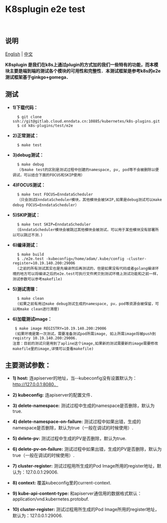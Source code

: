# K8splugin e2e test
　
## 说明

[English](README.md) | [中文](README-zh.md)

**K8splugin 是我们在k8s上通过plugin的方式加的我们一些特有的功能，而本模块主要是端到端的测试各个模块的可用性和完整性．本测试框架是参考k8s的e2e测试框架基于ginkgo+gomega．**

## 测试
+ **1)下载代码：**

        $ git clone ssh://git@gitlab.cloud.enndata.cn:10885/kubernetes/k8s-plugins.git
        $ cd k8s-plugins/test/e2e
	  
+ **2)正常测试：**

        $ make test

+ **3)debug测试：**

	    $ make debug
        （与make test的区别是测试过程中创建的namespace, pv, pod等不会被删除以便调试，可以结合下面的FOCUS和SKIP使用）

+ **4)FOCUS测试：**

	    $ make test FOCUS=EnndataScheduler
	    （只会测试EnndataScheduler模块，其他模块会被SKIP,如果是debug测试可以make debug FOCUS=EnndataScheduler）

+ **5)SKIP测试：**

	    $ make test SKIP=EnndataScheduler
        (EnndataScheduler模块会被跳过其他模块会被测试，可以用于某些模块没有部署所以可以跳过不测．)

+ **6)编译测试：**

	    $ make build
	    $ ./e2e.test -kubeconfig=/home/adam/.kube/config -cluster-register=10.19.140.200:29006
	    (之前的所有测试其实也是先编译然后再测试的，但是如果没有代码或者golang编译环境的地方可以将编译之后的e2e.test可执行文件拷贝到测试环境上测试功能和之前一样，测试参数可以参考makefile)
	    
+ **5)测试清理：**

	    $ make clean	    
        (如果之前有用过make debug测试生成的namespace, pv，pod等资源会被保留，可以用make clean进行清理)
        
 + **6)加载测试image：**

	    $ make image REGISTRY=10.19.140.200:29006  
        (如果环境是第一次测试，需要准备测试pod所需image, 如上所需image将被push到registry 10.19.140.200:29006.
       注意：目前的测试只是用到了apline这个image,如果新的测试需要新的image需要修改makefile里的image,详情可以查看makefile)   
        
        
## 主要测试参数：    
+ **1) host:** 连apiserver的地址，当--kubeconfig没有设置默认为：http://127.0.0.1:8080．

+ **2) kubeconfig:** 连apiserver的配置文件．

+ **3) delete-namespace:** 测试过程中生成的namespace是否删除，默认为true.

+ **4) delete-namespace-on-failure:** 测试过程中如果出错，生成的namespace是否删除，默认为true（一般在调试的时候使用）.

+ **5) delete-pv:** 测试过程中生成的PV是否删除，默认为true.

+ **6) delete-pv-on-failure:** 测试过程中如果出错，生成的PV是否删除，默认为true（一般在调试的时候使用）.

+ **7) cluster-register:** 测试过程用所生成的Pod Image所用的register地址，默认为：127.0.0.1:29006.

+ **8) context:** 覆盖kubeconfig里的current-context.

+ **9) kube-api-content-type:** 和apiserver通信用的数据格式默认：application/vnd.kubernetes.protobuf.

+ **10) cluster-register:** 测试过程用所生成的Pod Image所用的register地址，默认为：127.0.0.1:29006.